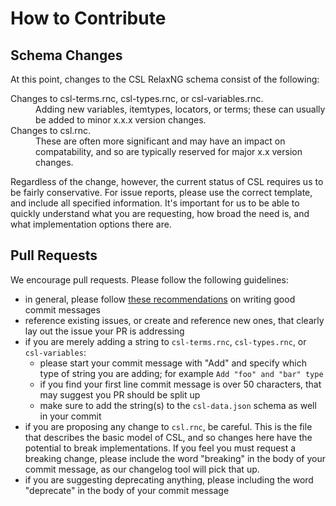 # How to Contribute

## Schema Changes

At this point, changes to the CSL RelaxNG schema consist of the following:

<dl>
  <dt>Changes to csl-terms.rnc, csl-types.rnc, or csl-variables.rnc.</dt>
  <dd>Adding new variables, itemtypes, locators, or terms; these can usually be added to minor x.x.x version changes.</dd>
  <dt>Changes to csl.rnc.</dt>
  <dd>These are often more significant and may have an impact on compatability, and so are typically reserved for major x.x version changes.</dd>
</dl>

Regardless of the change, however, the current status of CSL requires us to be fairly conservative. For issue reports, please use the correct template, and include all specified information. It's important for us to be able to quickly understand what you are requesting, how broad the need is, and what implementation options there are.

## Pull Requests

We encourage pull requests. Please follow the following guidelines:

- in general, please follow [these recommendations](https://www.freecodecamp.org/news/writing-good-commit-messages-a-practical-guide/) on writing good commit messages
- reference existing issues, or create and reference new ones, that clearly lay out the issue your PR is addressing
- if you are merely adding a string to `csl-terms.rnc`, `csl-types.rnc`, or `csl-variables`:
   - please start your commit message with "Add" and specify which type of string you are adding; for example `Add "foo" and "bar" type`
   - if you find your first line commit message is over 50 characters, that may suggest you PR should be split up
   - make sure to add the string(s) to the `csl-data.json` schema as well in your commit
- if you are proposing any change to `csl.rnc`, be careful. This is the file that describes the basic model of CSL, and so changes here have the potential to break implementations. If you feel you must request a breaking change, please include the word "breaking" in the body of your commit message, as our changelog tool will pick that up.
- if you are suggesting deprecating anything, please including the word "deprecate" in the body of your commit message
